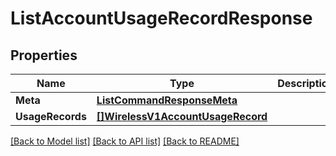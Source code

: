 # ListAccountUsageRecordResponse

## Properties
Name | Type | Description | Notes
------------ | ------------- | ------------- | -------------
**Meta** | [**ListCommandResponseMeta**](ListCommandResponse_meta.md) |  |[optional] 
**UsageRecords** | [**[]WirelessV1AccountUsageRecord**](wireless.v1.account_usage_record.md) |  |[optional] 

[[Back to Model list]](../README.md#documentation-for-models) [[Back to API list]](../README.md#documentation-for-api-endpoints) [[Back to README]](../README.md)


